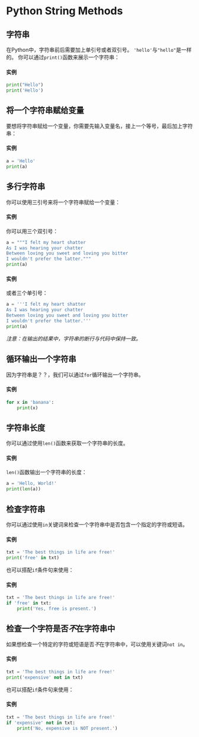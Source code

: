 # Python String Methods
## 字符串
在Python中，字符串前后需要加上单引号或者双引号。
`'hello'`与`"hello"`是一样的。
你可以通过`print()`函数来展示一个字符串：

#### 实例
```python
print("Hello")
print('Hello')
```

## 将一个字符串赋给变量
要想将字符串赋给一个变量，你需要先输入变量名，接上一个等号，最后加上字符串：

#### 实例
```python
a = 'Hello'
print(a)
```

## 多行字符串
你可以使用三引号来将一个字符串赋给一个变量：

#### 实例
你可以用三个双引号：
```python
a = """I felt my heart shatter
As I was hearing your chatter
Between loving you sweet and loving you bitter
I wouldn't prefer the latter."""
print(a)
```

#### 实例
或者三个单引号：
```python
a = '''I felt my heart shatter
As I was hearing your chatter
Between loving you sweet and loving you bitter
I wouldn't prefer the latter.'''
print(a)
```
*注意：在输出的结果中，字符串的断行与代码中保持一致。*

## 循环输出一个字符串
因为字符串是？？，我们可以通过`for`循环输出一个字符串。

#### 实例
```python
for x in 'banana':
    print(x)
```

## 字符串长度
你可以通过使用`len()`函数来获取一个字符串的长度。

#### 实例
`len()`函数输出一个字符串的长度：
```python
a = 'Hello, World!'
print(len(a))
```

## 检查字符串
你可以通过使用`in`关键词来检查一个字符串中是否包含一个指定的字符或短语。

#### 实例
```python
txt = 'The best things in life are free!'
print('free' in txt)
```

也可以搭配`if`条件句来使用：

#### 实例
```python
txt = 'The best things in life are free!'
if 'free' in txt:
    print('Yes, free is present.')
```

## 检查一个字符是否*不*在字符串中
如果想检查一个特定的字符或短语是否*不*在字符串中，可以使用关键词`not in`。

#### 实例
```python
txt = 'The best things in life are free!'
print('expensive' not in txt)
```

也可以搭配`if`条件句来使用：

#### 实例
```python
txt = 'The best things in life are free!'
if 'expensive' not in txt:
    print('No, expensive is NOT present.')
```
